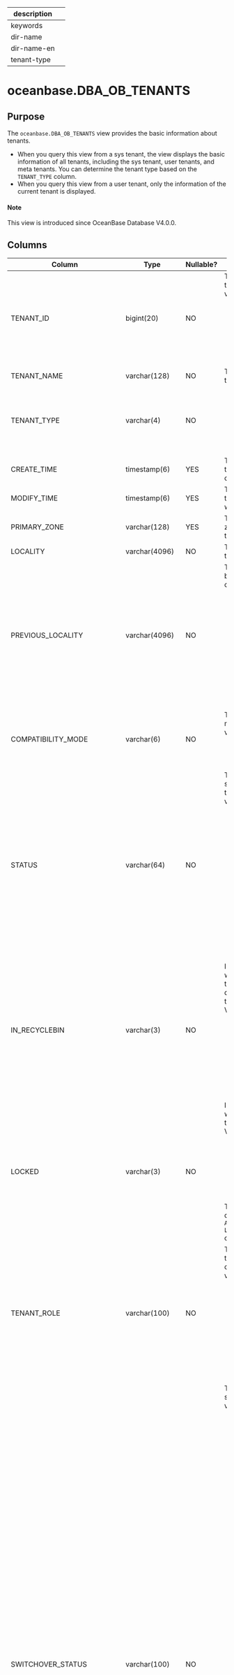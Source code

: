 |description||
|---|---|
|keywords||
|dir-name||
|dir-name-en||
|tenant-type||

# oceanbase.DBA_OB_TENANTS

## Purpose

The `oceanbase.DBA_OB_TENANTS` view provides the basic information about tenants.

* When you query this view from a sys tenant, the view displays the basic information of all tenants, including the sys tenant, user tenants, and meta tenants. You can determine the tenant type based on the `TENANT_TYPE` column.
* When you query this view from a user tenant, only the information of the current tenant is displayed.

<main id="notice" type='explain'>
  <h4>Note</h4>
  <p>This view is introduced since OceanBase Database V4.0.0. </p>
</main>

## Columns

| **Column** | **Type** | **Nullable?** | **Description** |
| --- | --- | --- | --- |
| TENANT_ID | bigint(20) | NO | The ID of the tenant. Valid values:<ul><li> `1`: the sys tenant.  </li><li> Other values: a user tenant or meta tenant. </li></ul> |
| TENANT_NAME | varchar(128) | NO | The name of the tenant. |
| TENANT_TYPE | varchar(4) | NO | <ul><li> `SYS`: the sys tenant.  </li><li> `USER`: a user tenant. </li><li>`META`: a meta tenant. </li></ul> |
| CREATE_TIME | timestamp(6) | YES | The time when the tenant was created. |
| MODIFY_TIME | timestamp(6) | YES | The time when the information was modified. |
| PRIMARY_ZONE | varchar(128) | YES | The primary zone of the tenant. |
| LOCALITY | varchar(4096) | NO | The locality of the tenant. |
| PREVIOUS_LOCALITY | varchar(4096) | NO | The locality before the change.<ul><li> If this column has a valid value, the locality change is not completed.  </li><li>The value `NULL` indicates that no locality change was performed.  </li></ul> |
| COMPATIBILITY_MODE | varchar(6) | NO | The compatibility mode. Valid values: <ul><li> MySQL </li><li>  Oracle</li></ul> |
| STATUS | varchar(64) | NO | The current status of the tenant. Valid values:<ul><li>   `NORMAL`: The tenant is normal.</li><li>`RESTORE`: The tenant is undergoing physical restore.  </li><li>`CREATING`: The tenant is being created. </li><li> `DROPPING`: The tenant is being dropped. </li></ul> |
| IN_RECYCLEBIN | varchar(3) | NO | Indicates whether the tenant has been dropped and is in the recycle bin. Valid values:<ul><li>  `YES`: The tenant is in the recycle bin. </li><li> `NO`: The tenant is not in the recycle bin. </li></ul> |
| LOCKED | varchar(3) | NO | Indicates whether the tenant is locked. Valid values:<ul><li>  `YES`: The tenant is locked. </li><li>`NO`: The tenant is not locked.  </li></ul>The value is controlled by the `ALTER TENANT xxx LOCK&#124;UNLOCK` command. |
| TENANT_ROLE | varchar(100) | NO | The role of the tenant in the cluster. Valid values:<ul><li>`PRIMARY`: a primary tenant.   </li><li>  `STANDBY`: a standby tenant.  </li><li> `RESTORE`: The tenant is being restored. </li></ul> |
| SWITCHOVER_STATUS | varchar(100) | NO | The switchover status. Valid values:<ul><li>`NORMAL`: indicates that no switchover is performed for the current tenant.   </li><li>`PREPARE SWITCHING TO PRIMARY`: indicates that the current tenant is preparing for a switchover to the primary tenant. </li><li> `SWITCHING TO PRIMARY`: indicates that the current tenant is being switched to the primary tenant.</li><li>`PREPARE FLASHBACK`: indicates that the current tenant is preparing for flashback. </li><li> `FLASHBACK`: indicates that the current tenant is in the flashback status. </li><li>`PREPARE SWITCHING TO STANDBY`: indicates that the current tenant is preparing for a switchover to a standby tenant. </li><li> `SWITCHING TO STANDBY`: indicates that the current tenant is being switched to a standby tenant. </li></ul> |
| SWITCHOVER_EPOCH | bigint(20) | NO | The unique ID of the switchover or failover. |
| SYNC_SCN | bigint(20) unsigned | NO | The snapshot version that has been synchronized for the current tenant. The value is `NULL` for a sys or meta tenant. |
| REPLAYABLE_SCN | bigint(20) unsigned | NO | The snapshot version that can be replayed for the current tenant. The value is `NULL` for a sys or meta tenant. |
| READABLE_SCN | bigint(20) unsigned | NO | The snapshot version that can be read for the current tenant. The value is `NULL` for a sys or meta tenant. |
| RECOVERY_UNTIL_SCN | bigint(20) unsigned | NO | The maximum SCN that can be restored for the current tenant. The value is `NULL` for a sys or meta tenant. |
| LOG_MODE | varchar(100) | NO | The log archiving mode. Valid values:<ul><li>  `ARCHIVELOG`: indicates that log archiving is enabled. </li><li> `NOARCHIVELOG`: indicates that log archiving is not enabled. </li></ul> |
| ARBITRATION_SERVICE_STATUS | varchar(64) | NO | The arbitration service status of the tenant. Valid values:<ul><li>`ENABLING`: The arbitration service is being enabled for the tenant.   </li><li> `ENABLED`: The arbitration service is enabled for the tenant.</li><li> `DISABLING`: The arbitration service is being disabled for the tenant.</li><li>`DISABLED`: The arbitration service is disabled for the tenant. </li></ul> |
| UNIT_NUM | bigint(20) | NO | The number of resource units in each zone.<main id="notice" type='explain'><h4>Note</h4><p>This column is introduced since OceanBase Database V4.2.0.</p></main> |
| COMPATIBLE | varchar(65536) | NO | The compatibility version.<main id="notice" type='explain'><h4>Note</h4><p>This column is introduced since OceanBase Database V4.2.0.</p></main> |
| MAX_LS_ID | bigint(20) | NO | The maximum log stream ID of the tenant. The value is 1 for the sys tenant and meta tenant. For a user tenant, the value varies based on the actual situation. <main id="notice" type='explain'><h4>Note</h4><p>This column is introduced since OceanBase Database V4.2.0.</p></main> |
